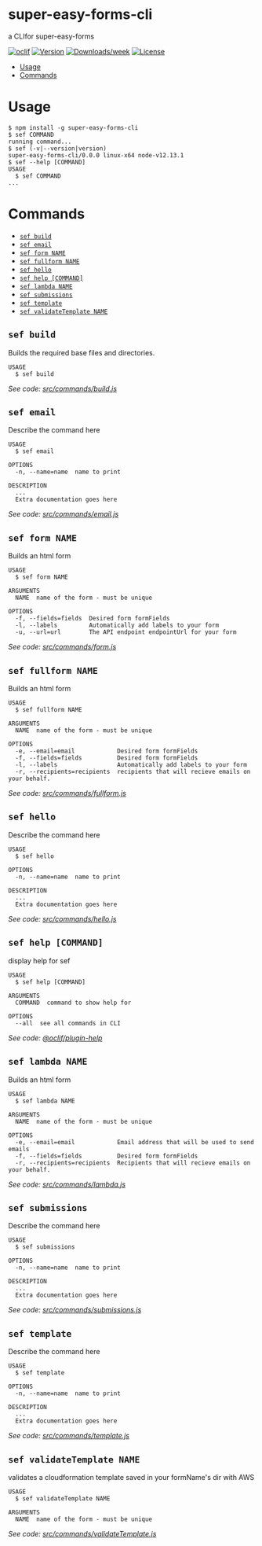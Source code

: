 super-easy-forms-cli
====================

a CLIfor super-easy-forms

[![oclif](https://img.shields.io/badge/cli-oclif-brightgreen.svg)](https://oclif.io)
[![Version](https://img.shields.io/npm/v/super-easy-forms-cli.svg)](https://npmjs.org/package/super-easy-forms-cli)
[![Downloads/week](https://img.shields.io/npm/dw/super-easy-forms-cli.svg)](https://npmjs.org/package/super-easy-forms-cli)
[![License](https://img.shields.io/npm/l/super-easy-forms-cli.svg)](https://github.com/gkpty/super-easy-forms-cli/blob/master/package.json)

<!-- toc -->
* [Usage](#usage)
* [Commands](#commands)
<!-- tocstop -->
# Usage
<!-- usage -->
```sh-session
$ npm install -g super-easy-forms-cli
$ sef COMMAND
running command...
$ sef (-v|--version|version)
super-easy-forms-cli/0.0.0 linux-x64 node-v12.13.1
$ sef --help [COMMAND]
USAGE
  $ sef COMMAND
...
```
<!-- usagestop -->
# Commands
<!-- commands -->
* [`sef build`](#sef-build)
* [`sef email`](#sef-email)
* [`sef form NAME`](#sef-form-name)
* [`sef fullform NAME`](#sef-fullform-name)
* [`sef hello`](#sef-hello)
* [`sef help [COMMAND]`](#sef-help-command)
* [`sef lambda NAME`](#sef-lambda-name)
* [`sef submissions`](#sef-submissions)
* [`sef template`](#sef-template)
* [`sef validateTemplate NAME`](#sef-validatetemplate-name)

## `sef build`

Builds the required base files and directories.

```
USAGE
  $ sef build
```

_See code: [src/commands/build.js](https://github.com/gkpty/super-easy-forms-cli/blob/v0.0.0/src/commands/build.js)_

## `sef email`

Describe the command here

```
USAGE
  $ sef email

OPTIONS
  -n, --name=name  name to print

DESCRIPTION
  ...
  Extra documentation goes here
```

_See code: [src/commands/email.js](https://github.com/gkpty/super-easy-forms-cli/blob/v0.0.0/src/commands/email.js)_

## `sef form NAME`

Builds an html form

```
USAGE
  $ sef form NAME

ARGUMENTS
  NAME  name of the form - must be unique

OPTIONS
  -f, --fields=fields  Desired form formFields
  -l, --labels         Automatically add labels to your form
  -u, --url=url        The API endpoint endpointUrl for your form
```

_See code: [src/commands/form.js](https://github.com/gkpty/super-easy-forms-cli/blob/v0.0.0/src/commands/form.js)_

## `sef fullform NAME`

Builds an html form

```
USAGE
  $ sef fullform NAME

ARGUMENTS
  NAME  name of the form - must be unique

OPTIONS
  -e, --email=email            Desired form formFields
  -f, --fields=fields          Desired form formFields
  -l, --labels                 Automatically add labels to your form
  -r, --recipients=recipients  recipients that will recieve emails on your behalf.
```

_See code: [src/commands/fullform.js](https://github.com/gkpty/super-easy-forms-cli/blob/v0.0.0/src/commands/fullform.js)_

## `sef hello`

Describe the command here

```
USAGE
  $ sef hello

OPTIONS
  -n, --name=name  name to print

DESCRIPTION
  ...
  Extra documentation goes here
```

_See code: [src/commands/hello.js](https://github.com/gkpty/super-easy-forms-cli/blob/v0.0.0/src/commands/hello.js)_

## `sef help [COMMAND]`

display help for sef

```
USAGE
  $ sef help [COMMAND]

ARGUMENTS
  COMMAND  command to show help for

OPTIONS
  --all  see all commands in CLI
```

_See code: [@oclif/plugin-help](https://github.com/oclif/plugin-help/blob/v2.2.2/src/commands/help.ts)_

## `sef lambda NAME`

Builds an html form

```
USAGE
  $ sef lambda NAME

ARGUMENTS
  NAME  name of the form - must be unique

OPTIONS
  -e, --email=email            Email address that will be used to send emails
  -f, --fields=fields          Desired form formFields
  -r, --recipients=recipients  Recipients that will recieve emails on your behalf.
```

_See code: [src/commands/lambda.js](https://github.com/gkpty/super-easy-forms-cli/blob/v0.0.0/src/commands/lambda.js)_

## `sef submissions`

Describe the command here

```
USAGE
  $ sef submissions

OPTIONS
  -n, --name=name  name to print

DESCRIPTION
  ...
  Extra documentation goes here
```

_See code: [src/commands/submissions.js](https://github.com/gkpty/super-easy-forms-cli/blob/v0.0.0/src/commands/submissions.js)_

## `sef template`

Describe the command here

```
USAGE
  $ sef template

OPTIONS
  -n, --name=name  name to print

DESCRIPTION
  ...
  Extra documentation goes here
```

_See code: [src/commands/template.js](https://github.com/gkpty/super-easy-forms-cli/blob/v0.0.0/src/commands/template.js)_

## `sef validateTemplate NAME`

validates a cloudformation template saved in your formName's dir with AWS

```
USAGE
  $ sef validateTemplate NAME

ARGUMENTS
  NAME  name of the form - must be unique
```

_See code: [src/commands/validateTemplate.js](https://github.com/gkpty/super-easy-forms-cli/blob/v0.0.0/src/commands/validateTemplate.js)_
<!-- commandsstop -->
